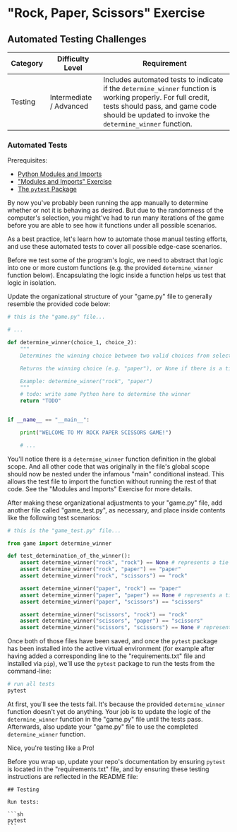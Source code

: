 # "Rock, Paper, Scissors" Exercise

## Automated Testing Challenges

Category | Difficulty Level | Requirement 
--- | --- | --- 
Testing | Intermediate / Advanced | Includes automated tests to indicate if the `determine_winner` function is working properly. For full credit, tests should pass, and game code should be updated to invoke the  `determine_winner` function. 


### Automated Tests

Prerequisites:
  + [Python Modules and Imports](./../../notes/python/modules/README.md)
  + ["Modules and Imports" Exercise](./../modules-and-imports/README.md)
  + [The `pytest` Package](./../../notes/python/packages/pytest.md)

By now you've probably been running the app manually to determine whether or not it is behaving as desired. But due to the randomness of the computer's selection, you might've had to run many iterations of the game before you are able to see how it functions under all possible scenarios.

As a best practice, let's learn how to automate those manual testing efforts, and use these automated tests to cover all possible edge-case scenarios.

Before we test some of the program's logic, we need to abstract that logic into one or more custom functions (e.g. the provided `determine_winner` function below). Encapsulating the logic inside a function helps us test that logic in isolation.


Update the organizational structure of your "game.py" file to generally resemble the provided code below:

```py
# this is the "game.py" file...

# ...

def determine_winner(choice_1, choice_2):
    """
    Determines the winning choice between two valid choices from selectable options: "rock", "paper", or "scissors".

    Returns the winning choice (e.g. "paper"), or None if there is a tie.

    Example: determine_winner("rock", "paper")
    """
    # todo: write some Python here to determine the winner
    return "TODO"


if __name__ == "__main__":

    print("WELCOME TO MY ROCK PAPER SCISSORS GAME!")

    # ...

```

You'll notice there is a `determine_winner` function definition in the global scope. And all other code that was originally in the file's global scope should now be nested under the infamous "main" conditional instead. This allows the test file to import the function without running the rest of that code. See the "Modules and Imports" Exercise for more details.

After making these organizational adjustments to your "game.py" file, add another file called "game_test.py", as necessary, and place inside contents like the following test scenarios:


```py
# this is the "game_test.py" file...

from game import determine_winner

def test_determination_of_the_winner():
    assert determine_winner("rock", "rock") == None # represents a tie
    assert determine_winner("rock", "paper") == "paper"
    assert determine_winner("rock", "scissors") == "rock"

    assert determine_winner("paper", "rock") == "paper"
    assert determine_winner("paper", "paper") == None # represents a tie
    assert determine_winner("paper", "scissors") == "scissors"

    assert determine_winner("scissors", "rock") == "rock"
    assert determine_winner("scissors", "paper") == "scissors"
    assert determine_winner("scissors", "scissors") == None # represents a tie

```

Once both of those files have been saved, and once the `pytest` package has been installed into the active virtual environment (for example after having added a corresponding line to the "requirements.txt" file and installed via `pip`), we'll use the `pytest` package to run the tests from the command-line:

```sh
# run all tests
pytest
```

At first, you'll see the tests fail. It's because the provided `determine_winner` function doesn't yet do anything. Your job is to update the logic of the `determine_winner` function in the "game.py" file until the tests pass. Afterwards, also update your "game.py" file to use the completed `determine_winner` function.

Nice, you're testing like a Pro!

Before you wrap up, update your repo's documentation by ensuring `pytest` is located in the "requirements.txt" file, and by ensuring these testing instructions are reflected in the README file:

    ## Testing

    Run tests:

    ```sh
    pytest
    ```
